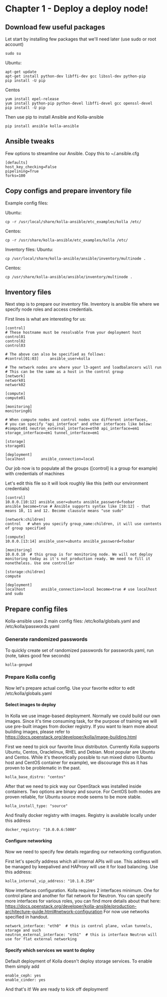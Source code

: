 # Chapter 1 - Deploy a deploy node!

## Download few useful packages

Let start by installing few packages that we'll need later (use sudo or root account)
```
sudo su
```

Ubuntu:
```
apt-get update
apt-get install python-dev libffi-dev gcc libssl-dev python-pip
pip install -U pip
```
Centos
```
yum install epel-release
yum install python-pip python-devel libffi-devel gcc openssl-devel
pip install -U pip
```
Then use pip to install Ansible and Kolla-ansible
```
pip install ansible kolla-ansible
```

## Ansible tweaks
Few options to streamline our Ansible. Copy this to ~/.ansible.cfg
```
[defaults]
host_key_checking=False
pipelining=True
forks=100
```

## Copy configs and prepare inventory file

Example config files:

Ubuntu:
```
cp -r /usr/local/share/kolla-ansible/etc_examples/kolla /etc/
```
Centos:
```
cp -r /usr/share/kolla-ansible/etc_examples/kolla /etc/
```

Inventory files:
Ubuntu:
```
cp /usr/local/share/kolla-ansible/ansible/inventory/multinode .
```
Centos:
```
cp /usr/share/kolla-ansible/ansible/inventory/multinode .
```

## Inventory files

Next step is to prepare our inventory file. Inventory is ansible file where we specify node roles and access credentials.

First lines is what are interesting for us:
```
[control]
# These hostname must be resolvable from your deployment host
control01
control02
control03

# The above can also be specified as follows:
#control[01:03]     ansible_user=kolla

# The network nodes are where your l3-agent and loadbalancers will run
# This can be the same as a host in the control group
[network]
network01
network02

[compute]
compute01

[monitoring]
monitoring01

# When compute nodes and control nodes use different interfaces,
# you can specify "api_interface" and other interfaces like below:
#compute01 neutron_external_interface=eth0 api_interface=em1 storage_interface=em1 tunnel_interface=em1

[storage]
storage01

[deployment]
localhost       ansible_connection=local
```

Our job now is to populate all the groups ([control] is a group for example) with credentials of machines

Let's edit this file so it will look roughly like this (with our environment credentials)
```
[control]
10.0.0.[10:12] ansible_user=ubuntu ansible_password=foobar ansible_become=true # Ansible supports syntax like [10:12] - that means 10, 11 and 12. Become clausule means "use sudo"

[network:children]
control   # when you specify group_name:children, it will use contents of group specified

[compute]
10.0.0.[13:14] ansible_user=ubuntu ansible_password=foobar 

[monitoring]
10.0.0.10  # this group is for monitoring node. We will not deploy monitoring today as it's not production ready. We need to fill it nonetheless. Use one controller

[storage:children]
compute

[deployment]
localhost       ansible_connection=local become=true # use localhost and sudo 
```

## Prepare config files
Kolla-ansible uses 2 main config files: /etc/kolla/globals.yaml and /etc/kolla/passwords.yaml

### Generate randomized passwords
To quickly create set of randomized passwords for passwords.yaml, run (note, takes good few seconds)

```
kolla-genpwd
```

### Prepare Kolla config
Now let's prepare actual config. Use your favorite editor to edit /etc/kolla/globals.yaml

#### Select images to deploy
In Kolla we use image-based deployment. Normally we could build our own images. Since it's time consuming task, for the purpose of training we will use pre-built images from docker registry.
If you want to learn more about building images, please refer to https://docs.openstack.org/developer/kolla/image-building.html

First we need to pick our favorite linux distributon. Currently Kolla supports Ubuntu, Centos, Oraclelinux, RHEL and Debian.
Most popular are Ubuntu and Centos. While it's theoretically possible to run mixed distro (Ubuntu host and CentOS container for example), we discourage this as it has proven to be problematic in the past.
```
kolla_base_distro: "centos"
```

After that we need to pick way our OpenStack was installed inside containers. Two options are binary and source. For CentOS both modes are proven reliable, for Ubuntu source mode seems to be more stable.
```
kolla_install_type: "source"
```
And finally docker registry with images. Registry is available locally under this address
```
docker_registry: "10.0.0.6:5000"
```

#### Configure networking
Now we need to specify few details regarding our networking configuration.

First let's specify address which all internal APIs will use. This address will be managed by keepalived and HAProxy will use it for load balancing. Use this address:
```
kolla_internal_vip_address: "10.1.0.250" 
```

Now interfaces configuration. Kolla requires 2 interfaces minimum. One for control plane and another for flat network for Neutron. You can specify more interfaces for various roles, you can find more details about that here: https://docs.openstack.org/developer/kolla-ansible/production-architecture-guide.html#network-configuration
For now use networks specified in handout.
```
network_interface: "eth0"  # this is control plane, vxlan tunnels, storage and such
neutron_external_interface: "eth1"  # this is interface Neutron will use for flat external networking
```

#### Specify which services we want to deploy
Default deployment of Kolla doesn't deploy storage services. To enable them simply add
```
enable_ceph: yes
enable_cinder: yes
```

And that's it! We are ready to kick off deployment!
